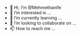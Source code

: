 - 👋 Hi, I’m @Mehmethanife
- 👀 I’m interested in ...
- 🌱 I’m currently learning ...
- 💞️ I’m looking to collaborate on ...
- 📫 How to reach me ...

<!---
Mehmethanife/Mehmethanife is a ✨ special ✨ repository because its `README.md` (this file) appears on your GitHub profile.
You can click the Preview link to take a look at your changes.
--->
